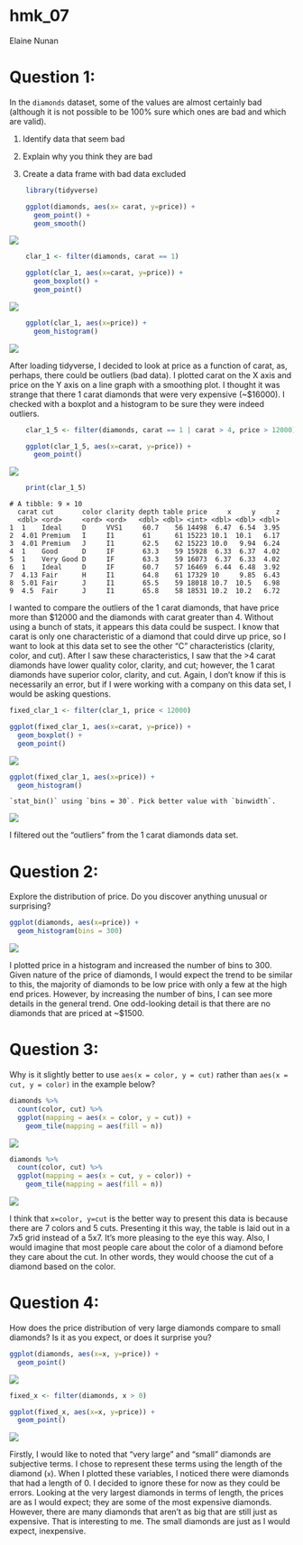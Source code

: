 hmk_07
================
Elaine Nunan

# Question 1:

In the `diamonds` dataset, some of the values are almost certainly bad
(although it is not possible to be 100% sure which ones are bad and
which are valid).

1.  Identify data that seem bad

2.  Explain why you think they are bad

3.  Create a data frame with bad data excluded

``` r
    library(tidyverse)

    ggplot(diamonds, aes(x= carat, y=price)) +
      geom_point() +
      geom_smooth()
```

![](hmk_07_files/figure-gfm/unnamed-chunk-1-1.png)

``` r
    clar_1 <- filter(diamonds, carat == 1)

    ggplot(clar_1, aes(x=carat, y=price)) +
      geom_boxplot() +
      geom_point()
```

![](hmk_07_files/figure-gfm/unnamed-chunk-1-2.png)

``` r
    ggplot(clar_1, aes(x=price)) +
      geom_histogram()
```

![](hmk_07_files/figure-gfm/unnamed-chunk-1-3.png)

After loading tidyverse, I decided to look at price as a function of
carat, as, perhaps, there could be outliers (bad data). I plotted carat
on the X axis and price on the Y axis on a line graph with a smoothing
plot. I thought it was strange that there 1 carat diamonds that were
very expensive (\~\$16000). I checked with a boxplot and a histogram to
be sure they were indeed outliers.

``` r
    clar_1_5 <- filter(diamonds, carat == 1 | carat > 4, price > 12000)

    ggplot(clar_1_5, aes(x=carat, y=price)) +
      geom_point()
```

![](hmk_07_files/figure-gfm/unnamed-chunk-2-1.png)

``` r
    print(clar_1_5)
```

    # A tibble: 9 × 10
      carat cut       color clarity depth table price     x     y     z
      <dbl> <ord>     <ord> <ord>   <dbl> <dbl> <int> <dbl> <dbl> <dbl>
    1  1    Ideal     D     VVS1     60.7    56 14498  6.47  6.54  3.95
    2  4.01 Premium   I     I1       61      61 15223 10.1  10.1   6.17
    3  4.01 Premium   J     I1       62.5    62 15223 10.0   9.94  6.24
    4  1    Good      D     IF       63.3    59 15928  6.33  6.37  4.02
    5  1    Very Good D     IF       63.3    59 16073  6.37  6.33  4.02
    6  1    Ideal     D     IF       60.7    57 16469  6.44  6.48  3.92
    7  4.13 Fair      H     I1       64.8    61 17329 10     9.85  6.43
    8  5.01 Fair      J     I1       65.5    59 18018 10.7  10.5   6.98
    9  4.5  Fair      J     I1       65.8    58 18531 10.2  10.2   6.72

I wanted to compare the outliers of the 1 carat diamonds, that have
price more than \$12000 and the diamonds with carat greater than 4.
Without using a bunch of stats, it appears this data could be suspect. I
know that carat is only one characteristic of a diamond that could dirve
up price, so I want to look at this data set to see the other “C”
characteristics (clarity, color, and cut). After I saw these
characteristics, I saw that the \>4 carat diamonds have lower quality
color, clarity, and cut; however, the 1 carat diamonds have superior
color, clarity, and cut. Again, I don’t know if this is necessarily an
error, but if I were working with a company on this data set, I would be
asking questions.

``` r
fixed_clar_1 <- filter(clar_1, price < 12000)

ggplot(fixed_clar_1, aes(x=carat, y=price)) +
  geom_boxplot() +
  geom_point()
```

![](hmk_07_files/figure-gfm/unnamed-chunk-3-1.png)

``` r
ggplot(fixed_clar_1, aes(x=price)) +
  geom_histogram()
```

    `stat_bin()` using `bins = 30`. Pick better value with `binwidth`.

![](hmk_07_files/figure-gfm/unnamed-chunk-3-2.png)

I filtered out the “outliers” from the 1 carat diamonds data set.

# Question 2:

Explore the distribution of price. Do you discover anything unusual or
surprising?

``` r
ggplot(diamonds, aes(x=price)) +
  geom_histogram(bins = 300)
```

![](hmk_07_files/figure-gfm/unnamed-chunk-4-1.png)

I plotted price in a histogram and increased the number of bins to 300.
Given nature of the price of diamonds, I would expect the trend to be
similar to this, the majority of diamonds to be low price with only a
few at the high end prices. However, by increasing the number of bins, I
can see more details in the general trend. One odd-looking detail is
that there are no diamonds that are priced at \~\$1500.

# Question 3:

Why is it slightly better to use `aes(x = color, y = cut)` rather than
`aes(x = cut, y = color)` in the example below?

``` r
diamonds %>% 
  count(color, cut) %>%  
  ggplot(mapping = aes(x = color, y = cut)) +
    geom_tile(mapping = aes(fill = n))
```

![](hmk_07_files/figure-gfm/unnamed-chunk-5-1.png)

``` r
diamonds %>% 
  count(color, cut) %>%  
  ggplot(mapping = aes(x = cut, y = color)) +
    geom_tile(mapping = aes(fill = n))
```

![](hmk_07_files/figure-gfm/unnamed-chunk-6-1.png)

I think that `x=color, y=cut` is the better way to present this data is
because there are 7 colors and 5 cuts. Presenting it this way, the table
is laid out in a 7x5 grid instead of a 5x7. It’s more pleasing to the
eye this way. Also, I would imagine that most people care about the
color of a diamond before they care about the cut. In other words, they
would choose the cut of a diamond based on the color.

# Question 4:

How does the price distribution of very large diamonds compare to small
diamonds? Is it as you expect, or does it surprise you?

``` r
ggplot(diamonds, aes(x=x, y=price)) +
  geom_point()
```

![](hmk_07_files/figure-gfm/unnamed-chunk-7-1.png)

``` r
fixed_x <- filter(diamonds, x > 0)

ggplot(fixed_x, aes(x=x, y=price)) +
  geom_point()
```

![](hmk_07_files/figure-gfm/unnamed-chunk-7-2.png)

Firstly, I would like to noted that “very large” and “small” diamonds
are subjective terms. I chose to represent these terms using the length
of the diamond (`x`). When I plotted these variables, I noticed there
were diamonds that had a length of 0. I decided to ignore these for now
as they could be errors. Looking at the very largest diamonds in terms
of length, the prices are as I would expect; they are some of the most
expensive diamonds. However, there are many diamonds that aren’t as big
that are still just as expensive. That is interesting to me. The small
diamonds are just as I would expect, inexpensive.
